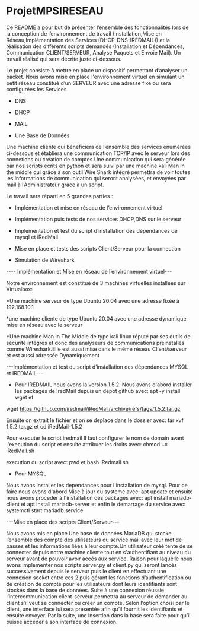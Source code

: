 # ProjetMPSIRESEAU
Ce README a pour but de présenter l’ensemble des fonctionnalités lors de la conception de l’environnement de travail (Installation,Mise en Réseau,Implémentation des Services (DHCP-DNS-IREDMAIL)) et la réalisation des différents scripts demandés (Installation et Dépendances, Communication CLIENT/SERVEUR, Analyse Paquets et Envoie Mail). Un travail réalisé  qui sera décrite juste ci-dessous.

Le projet consiste à mettre en place un dispositif permettant d’analyser un packet. Nous avons mise en place l'environnement virtuel en simulant un petit réseau constitué d’un SERVEUR avec une adresse fixe ou sera configurées les Services


- DNS

-	DHCP

-	MAIL

-	Une Base de Données


Une machine cliente qui bénéficiera de l’ensemble des services énumérées ci-dessous et établiera une communication  TCP/IP avec le serveur lors des connetions ou création de comptes.Une communication qui sera générée par nos scripts écrits en python  et sera suivi par une machine kali Man in the middle qui grâce à son outil Wire Shark intégré permettra de voir toutes les informations de communication qui seront analysées, et envoyées par mail à l’Administrateur grâce à un script.


Le travail sera réparti en 5 grandes parties :


- Implémentation et mise en réseau de l’environnement virtuel

-	Implémentation puis tests de nos services DHCP,DNS sur le serveur

- Implémentation et test du script d’installation des dépendances de mysql et iRedMail

-	Mise en place et tests des scripts Client/Serveur pour la connection 

- Simulation de Wireshark 


----	Implémentation et Mise en réseau de l’environnement virtuel---


Notre environnement est constitué de 3 machines virtuelles installées sur Virtualbox:

*Une machine serveur de type Ubuntu 20.04 avec une adresse fixée à 192.168.10.1

*une machine cliente de type Ubuntu 20.04 avec une adresse dynamique mise en réseau avec le serveur 

*Une machine Man In The Middle de type kali linux réputé par ses outils de sécurité intégrés et donc des analyseurs de communications préinstallés comme Wireshark.Elle est aussi mise dans le même réseau Client/serveur et est aussi adressée Dynamiquement


---Implémentation et test du script d’installation des dépendances MYSQL et IREDMAIL---

- Pour IREDMAIL nous avons la version 1.5.2. Nous avons d'abord installer les packages de IredMail depuis un depot github avec: 
apt -y install wget et 

wget https://github.com/iredmail/iRedMail/archive/refs/tags/1.5.2.tar.gz

Ensuite on extrait le fichier et on se deplace dans le dossier avec:
tar xvf 1.5.2.tar.gz et 
cd iRedMail-1.5.2

Pour executer le script iredmail Il faut configurer le nom de domain avant l'execution du script
et ensuite attribuer les droits avec: 
chmod +x iRedMail.sh

execution du script avec:
pwd et 
bash iRedmail.sh


- Pour MYSQL

Nous avons installer les dependances pour l'installation de mysql.
Pour ce faire nous avons d'abord Mise à jour du systeme avec:
apt update et 
ensuite nous avons proceder à l'installation des packages avec:
apt install mariadb-client et 
apt install mariadb-server
et enfin le demarrage du service avec:
systemctl start mariadb.service


---Mise en place  des scripts Client/Serveur---

Nous avons mis en place Une base de données MariaDB qui stocke l’ensemble des compte des utilisateurs du service mail avec leur mot de passes et les informations liées à leur compte.Un utilisateur créé tente de se connecter depuis notre machine cliente tout en s'authentifiant au niveau du serveur  avant de pouvoir avoir accés aux service. Raison pour laquelle nous avons implementer nos scripts server.py et client.py qui seront lancés successivement depuis le serveur puis le client en effectuant une connexion socket entre ces 2 puis gérant les fonctions d’authentification ou de création de compte pour les utilisateurs dont leurs identifiants sont stockés dans la base de données. 
Suite à une connexion réussie l’intercommunication  client-serveur permettra au serveur de demander au client s’il veut se connecter ou créer un compte. Selon l’option choisi par le client, une interface lui sera présentée afin qu’il fournit les identifiants et ensuite envoyer. Par la suite, une insertion dans la base sera faite pour qu’il puisse accéder à son interface de connexion.
 
